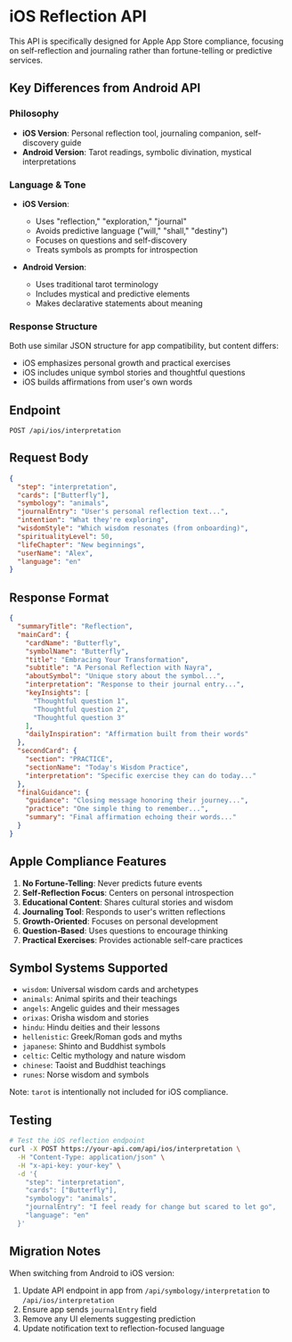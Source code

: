 # iOS Reflection API

This API is specifically designed for Apple App Store compliance, focusing on self-reflection and journaling rather than fortune-telling or predictive services.

## Key Differences from Android API

### Philosophy
- **iOS Version**: Personal reflection tool, journaling companion, self-discovery guide
- **Android Version**: Tarot readings, symbolic divination, mystical interpretations

### Language & Tone
- **iOS Version**: 
  - Uses "reflection," "exploration," "journal"
  - Avoids predictive language ("will," "shall," "destiny")
  - Focuses on questions and self-discovery
  - Treats symbols as prompts for introspection

- **Android Version**: 
  - Uses traditional tarot terminology
  - Includes mystical and predictive elements
  - Makes declarative statements about meaning

### Response Structure
Both use similar JSON structure for app compatibility, but content differs:
- iOS emphasizes personal growth and practical exercises
- iOS includes unique symbol stories and thoughtful questions
- iOS builds affirmations from user's own words

## Endpoint

```
POST /api/ios/interpretation
```

## Request Body

```json
{
  "step": "interpretation",
  "cards": ["Butterfly"],
  "symbology": "animals",
  "journalEntry": "User's personal reflection text...",
  "intention": "What they're exploring",
  "wisdomStyle": "Which wisdom resonates (from onboarding)",
  "spiritualityLevel": 50,
  "lifeChapter": "New beginnings",
  "userName": "Alex",
  "language": "en"
}
```

## Response Format

```json
{
  "summaryTitle": "Reflection",
  "mainCard": {
    "cardName": "Butterfly",
    "symbolName": "Butterfly",
    "title": "Embracing Your Transformation",
    "subtitle": "A Personal Reflection with Nayra",
    "aboutSymbol": "Unique story about the symbol...",
    "interpretation": "Response to their journal entry...",
    "keyInsights": [
      "Thoughtful question 1",
      "Thoughtful question 2",
      "Thoughtful question 3"
    ],
    "dailyInspiration": "Affirmation built from their words"
  },
  "secondCard": {
    "section": "PRACTICE",
    "sectionName": "Today's Wisdom Practice",
    "interpretation": "Specific exercise they can do today..."
  },
  "finalGuidance": {
    "guidance": "Closing message honoring their journey...",
    "practice": "One simple thing to remember...",
    "summary": "Final affirmation echoing their words..."
  }
}
```

## Apple Compliance Features

1. **No Fortune-Telling**: Never predicts future events
2. **Self-Reflection Focus**: Centers on personal introspection
3. **Educational Content**: Shares cultural stories and wisdom
4. **Journaling Tool**: Responds to user's written reflections
5. **Growth-Oriented**: Focuses on personal development
6. **Question-Based**: Uses questions to encourage thinking
7. **Practical Exercises**: Provides actionable self-care practices

## Symbol Systems Supported

- `wisdom`: Universal wisdom cards and archetypes
- `animals`: Animal spirits and their teachings  
- `angels`: Angelic guides and their messages
- `orixas`: Orisha wisdom and stories
- `hindu`: Hindu deities and their lessons
- `hellenistic`: Greek/Roman gods and myths
- `japanese`: Shinto and Buddhist symbols
- `celtic`: Celtic mythology and nature wisdom
- `chinese`: Taoist and Buddhist teachings
- `runes`: Norse wisdom and symbols

Note: `tarot` is intentionally not included for iOS compliance.

## Testing

```bash
# Test the iOS reflection endpoint
curl -X POST https://your-api.com/api/ios/interpretation \
  -H "Content-Type: application/json" \
  -H "x-api-key: your-key" \
  -d '{
    "step": "interpretation",
    "cards": ["Butterfly"],
    "symbology": "animals",
    "journalEntry": "I feel ready for change but scared to let go",
    "language": "en"
  }'
```

## Migration Notes

When switching from Android to iOS version:
1. Update API endpoint in app from `/api/symbology/interpretation` to `/api/ios/interpretation`
2. Ensure app sends `journalEntry` field
3. Remove any UI elements suggesting prediction
4. Update notification text to reflection-focused language
